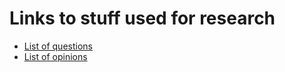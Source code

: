 # Links to stuff used for research

- [List of questions](http://allysrandomage.blogspot.com.au/2007/06/101-random-questions.html?m=1)
- [List of opinions](http://theweek.com/bad-opinions/156322)